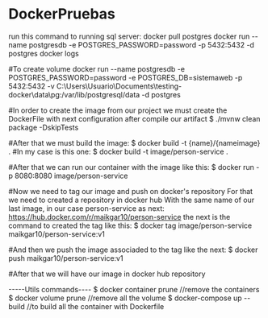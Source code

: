 # DockerPruebas
run this command to running sql server:
docker pull postgres
docker run --name postgresdb -e POSTGRES_PASSWORD=password -p 5432:5432 -d postgres
docker logs <containerid>

#To create volume
docker run --name postgresdb -e POSTGRES_PASSWORD=password -e POSTGRES_DB=sistemaweb -p 5432:5432 -v C:\Users\Usuario\Documents\testing-docker\data\pg:/var/lib/postgresql/data -d postgres



#In order to create the image from our project we must create the DockerFile with next configuration after compile our artifact
$ ./mvnw clean package -DskipTests


#After that we must build the image:
$ docker build -t {name}/{nameimage} . 
#In my case is this one:
$ docker build -t image/person-service .


#After that we can run our container with the image like this:
$ docker run -p 8080:8080 image/person-service

#Now we need to tag our image and push on docker's repository For that we need to created a repository in docker hub With the same name of our last image, in our case person-service as next: https://hub.docker.com/r/maikgar10/person-service the next is the command to created the tag like this:
$ docker tag image/person-service maikgar10/person-service:v1

#And then we push the image associaded to the tag like the next:
$ docker push maikgar10/person-service:v1

#After that we will have our image in docker hub repository



-----Utils commands----
$ docker container prune  //remove the containers
$ docker volume prune //remove all the volume
$ docker-compose up --build  //to build all the container with Dockerfile
